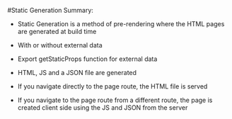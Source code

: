 #Static Generation Summary: 

- Static Generation is a method of pre-rendering where the HTML pages are generated at build time

- With or without external data

- Export getStaticProps function for external data

- HTML, JS and a JSON file are generated

- If you navigate directly to the page route, the HTML file is served

- If you navigate to the page route from a different route, the page is created client side using the JS and JSON from the server